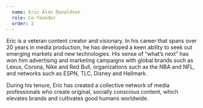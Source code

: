 ```yaml
---
  name: Eric Alan Donaldson
  role: Co-founder
  order: 2
---
```

Eric is a veteran content creator and visionary. In his career that spans over 20 years in media production, he has developed a keen ability to seek out emerging markets and new technologies. His sense of “what’s next” has won him advertising and marketing campaigns with global brands such as Lexus, Corona, Nike and Red Bull, organizations such as the NBA and NFL, and networks such as ESPN, TLC, Disney and Hallmark.

During his tenure, Eric has created a collective network of media professionals who create original, socially conscious content, which elevates brands and cultivates good humans worldwide.